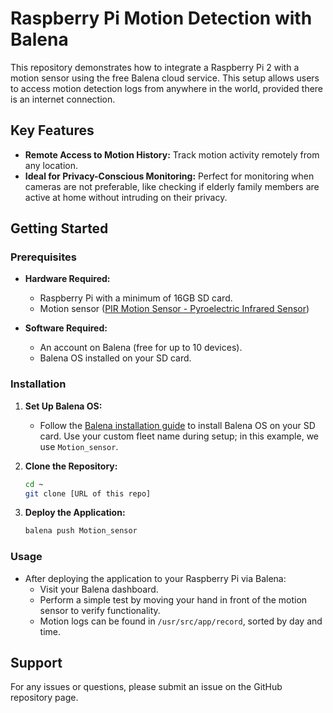 # Raspberry Pi Motion Detection with Balena

This repository demonstrates how to integrate a Raspberry Pi 2 with a motion sensor using the free Balena cloud service. This setup allows users to access motion detection logs from anywhere in the world, provided there is an internet connection.

## Key Features

- **Remote Access to Motion History:** Track motion activity remotely from any location.
- **Ideal for Privacy-Conscious Monitoring:** Perfect for monitoring when cameras are not preferable, like checking if elderly family members are active at home without intruding on their privacy.

## Getting Started

### Prerequisites

- **Hardware Required:**
  - Raspberry Pi with a minimum of 16GB SD card.
  - Motion sensor ([PIR Motion Sensor - Pyroelectric Infrared Sensor](https://www.digitalimpuls.no/adafruit/134257/pir-motion-sensor-pyroelectric-infrared-sensor))

- **Software Required:**
  - An account on Balena (free for up to 10 devices).
  - Balena OS installed on your SD card.

### Installation

1. **Set Up Balena OS:**
   - Follow the [Balena installation guide](https://www.balena.io/os/docs) to install Balena OS on your SD card. Use your custom fleet name during setup; in this example, we use `Motion_sensor`.

2. **Clone the Repository:**
   ```bash
   cd ~
   git clone [URL of this repo]
   ```

3. **Deploy the Application:**
   ```bash
   balena push Motion_sensor
   ```

### Usage

- After deploying the application to your Raspberry Pi via Balena:
  - Visit your Balena dashboard.
  - Perform a simple test by moving your hand in front of the motion sensor to verify functionality.
  - Motion logs can be found in `/usr/src/app/record`, sorted by day and time.

## Support

For any issues or questions, please submit an issue on the GitHub repository page.
